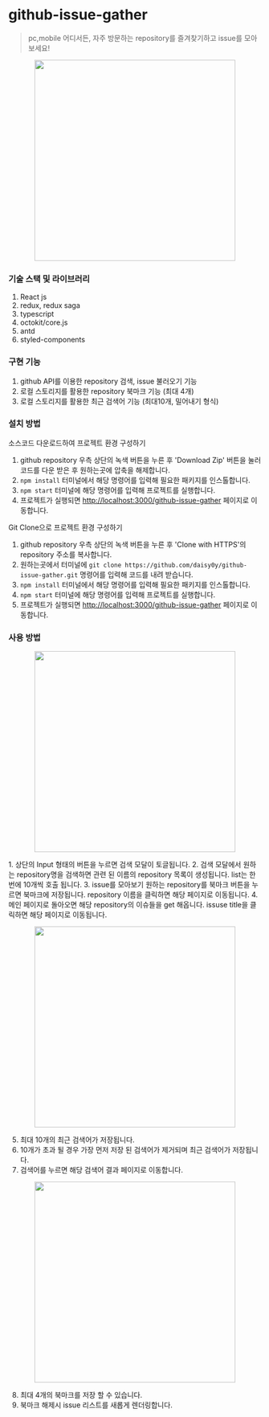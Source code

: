 # github-issue-gather
>pc,mobile 어디서든, 자주 방문하는 repository를 즐겨찾기하고 issue를 모아보세요!

<p align='center'>
  <img src='https://user-images.githubusercontent.com/61371367/138706355-ff93522a-51e1-4375-b04a-af5364d98489.png' width='400'/>
</p>

### 기술 스택 및 라이브러리
1. React js
2. redux, redux saga
3. typescript
4. octokit/core.js
5. antd
6. styled-components

### 구현 기능
1. github API를 이용한 repository 검색, issue 불러오기 기능
2. 로컬 스토리지를 활용한 repository 북마크 기능 (최대 4개)
3. 로컬 스토리지를 활용한 최근 검색어 기능 (최대10개, 밀어내기 형식)

### 설치 방법

소스코드 다운로드하여 프로젝트 환경 구성하기

1. github repository 우측 상단의 녹색 버튼을 누른 후 'Download Zip' 버튼을 눌러 코드를 다운 받은 후 원하는곳에 압축을 해제합니다.
2. ```npm install``` 터미널에서 해당 명령어를 입력해 필요한 패키지를 인스톨합니다.
3. ```npm start``` 터미널에 해당 명령어를 입력해 프로젝트를 실행합니다.
4. 프로젝트가 실행되면 [http://localhost:3000/github-issue-gather](http://localhost:3000/github-issue-gather) 페이지로 이동합니다.

Git Clone으로 프로젝트 환경 구성하기

1. github repository 우측 상단의 녹색 버튼을 누른 후 'Clone with HTTPS'의 repository 주소를 복사합니다.
2. 원하는곳에서 터미널에 ```git clone https://github.com/daisy0y/github-issue-gather.git``` 명령어를 입력해 코드를 내려 받습니다.
3. ```npm install``` 터미널에서 해당 명령어를 입력해 필요한 패키지를 인스톨합니다.
4. ```npm start``` 터미널에 해당 명령어를 입력해 프로젝트를 실행합니다.
5. 프로젝트가 실행되면 [http://localhost:3000/github-issue-gather](http://localhost:3000/github-issue-gather) 페이지로 이동합니다.

### 사용 방법
<p align='center'>
  <img src='https://user-images.githubusercontent.com/61371367/138714981-169288a9-6911-420a-bac7-f71dd31e2b7b.gif' width='400' />
</p>
1. 상단의 Input 형태의 버튼을 누르면 검색 모달이 토글됩니다.
2. 검색 모달에서 원하는 repository명을 검색하면 관련 된 이름의 repository 목록이 생성됩니다. list는 한번에 10개씩 호출 됩니다.
3. issue를 모아보기 원하는 repository를 북마크 버튼을 누르면 북마크에 저장됩니다. repository 이름을 클릭하면 해당 페이지로 이동됩니다.
4. 메인 페이지로 돌아오면 해당 repository의 이슈들을 get 해옵니다. issuse title을 클릭하면 해당 페이지로 이동됩니다.

<p align='center'>
  <img src='https://user-images.githubusercontent.com/61371367/138715527-d49f0446-58c1-4ac7-b60a-43d6dee20aa3.gif' width='400' />
</p>

5. 최대 10개의 최근 검색어가 저장됩니다.
6. 10개가 초과 될 경우 가장 먼저 저장 된 검색어가 제거되며 최근 검색어가 저장됩니다.
7. 검색어를 누르면 해당 검색어 결과 페이지로 이동합니다.

<p align='center'>
  <img src='https://user-images.githubusercontent.com/61371367/138716319-060e75d3-4dd6-4753-9dfc-2957daf5d722.gif' width='400' />
</p>

8. 최대 4개의 북마크를 저장 할 수 있습니다.
9. 북마크 해제시 issue 리스트를 새롭게 렌더링합니다.
